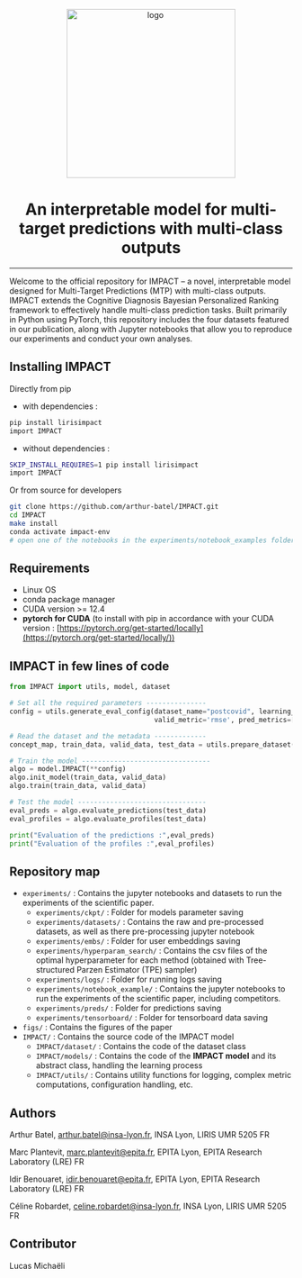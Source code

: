 
<p align="center"><img src="figs/IMPACT_logo.png" alt="logo" height="300"/></p>

<h1 align="center"> An interpretable model for multi-target predictions with multi-class outputs </h1>

---
Welcome to the official repository for IMPACT – a novel, interpretable model designed for Multi-Target Predictions (MTP) with multi-class outputs. IMPACT extends the Cognitive Diagnosis Bayesian Personalized Ranking framework to effectively handle multi-class prediction tasks. Built primarily in Python using PyTorch, this repository includes the four datasets featured in our publication, along with Jupyter notebooks that allow you to reproduce our experiments and conduct your own analyses.

## Installing IMPACT
Directly from pip 
- with dependencies :
```bash
pip install lirisimpact
import IMPACT
```
- without dependencies :
```bash
SKIP_INSTALL_REQUIRES=1 pip install lirisimpact
import IMPACT
```
Or from source for developers
```bash
git clone https://github.com/arthur-batel/IMPACT.git
cd IMPACT
make install
conda activate impact-env
# open one of the notebooks in the experiments/notebook_examples folder
```

## Requirements
- Linux OS
- conda package manager
- CUDA version >= 12.4
- **pytorch for CUDA** (to install with pip in accordance with your CUDA version : [https://pytorch.org/get-started/locally](https://pytorch.org/get-started/locally/))

## IMPACT in few lines of code
```python
from IMPACT import utils, model, dataset

# Set all the required parameters ---------------
config = utils.generate_eval_config(dataset_name="postcovid", learning_rate=0.02026, lambda_=1.2e-5, batch_size=2048, num_epochs=200,
                                    valid_metric='rmse', pred_metrics=['rmse', 'mae'], profile_metrics=['doa', 'pc-er'])

# Read the dataset and the metadata -------------
concept_map, train_data, valid_data, test_data = utils.prepare_dataset(config, i_fold=0)

# Train the model --------------------------------
algo = model.IMPACT(**config)
algo.init_model(train_data, valid_data)
algo.train(train_data, valid_data)

# Test the model --------------------------------
eval_preds = algo.evaluate_predictions(test_data)
eval_profiles = algo.evaluate_profiles(test_data)

print("Evaluation of the predictions :",eval_preds)
print("Evaluation of the profiles :",eval_profiles)
```

## Repository map
- `experiments/` : Contains the jupyter notebooks and datasets to run the experiments of the scientific paper.
    - `experiments/ckpt/` : Folder for models parameter saving
    - `experiments/datasets/` : Contains the raw and pre-processed datasets, as well as there pre-processing jupyter notebook
    - `experiments/embs/` : Folder for user embeddings saving
    - `experiments/hyperparam_search/` : Contains the csv files of the optimal hyperparameter for each method (obtained with Tree-structured Parzen Estimator (TPE) sampler)
    - `experiments/logs/` : Folder for running logs saving
    - `experiments/notebook_example/` : Contains the jupyter notebooks to run the experiments of the scientific paper, including competitors. 
    - `experiments/preds/` : Folder for predictions saving
    - `experiments/tensorboard/` : Folder for tensorboard data saving
- `figs/` : Contains the figures of the paper
- `IMPACT/` : Contains the source code of the IMPACT model
  - `IMPACT/dataset/` : Contains the code of the dataset class
  - `IMPACT/models/` : Contains the code of the **IMPACT model** and its abstract class, handling the learning process
  - `IMPACT/utils/` : Contains utility functions for logging, complex metric computations, configuration handling, etc.
## Authors

Arthur Batel,
arthur.batel@insa-lyon.fr,
INSA Lyon, LIRIS UMR 5205 FR

Marc Plantevit,
marc.plantevit@epita.fr,
EPITA Lyon, EPITA Research Laboratory (LRE) FR

Idir Benouaret,
idir.benouaret@epita.fr,
EPITA Lyon, EPITA Research Laboratory (LRE) FR

Céline Robardet,
celine.robardet@insa-lyon.fr,
INSA Lyon, LIRIS UMR 5205 FR

## Contributor

Lucas Michaëli

